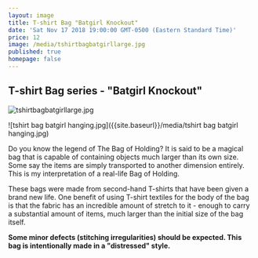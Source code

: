 ```yaml
---
layout: image
title: T-shirt Bag "Batgirl Knockout"
date: 'Sat Nov 17 2018 19:00:00 GMT-0500 (Eastern Standard Time)'
price: 12
image: /media/tshirtbagbatgirllarge.jpg
published: true
homepage: false
---
```


## T-shirt Bag series - "Batgirl Knockout"
![tshirtbagbatgirllarge.jpg]({{site.baseurl}}/media/tshirtbagbatgirllarge.jpg)

![tshirt bag batgirl hanging.jpg]({{site.baseurl}}/media/tshirt bag batgirl hanging.jpg)

Do you know the legend of The Bag of Holding? It is said to be a magical bag that is capable of containing objects much larger than its own size. Some say the items are simply transported to another dimension entirely. This is my interpretation of a real-life Bag of Holding.

These bags were made from second-hand T-shirts that have been given a brand new life. One benefit of using T-shirt textiles for the body of the bag is that the fabric has an incredible amount of stretch to it - enough to carry a substantial amount of items, much larger than the initial size of the bag itself.


**Some minor defects (stitching irregularities) should be expected. This bag is intentionally made in a "distressed" style.**
